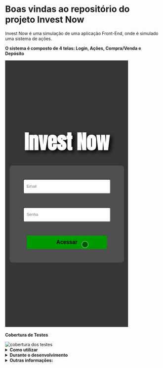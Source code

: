 # Boas vindas ao repositório do projeto Invest Now

Invest Now é uma simulação de uma aplicação Front-End, onde é simulado uma sistema de ações.

<strong>O sistema é composto de 4 telas: Login, Ações, Compra/Venda e Depósito</strong>

![](./public/images/invest-now.gif)


<strong>Cobertura de Testes</strong>

<image src='./public/images/Screenshot from 2022-07-24 15-26-45.png' alt='cobertura dos testes'/>

<details>
  <summary><strong>Como utilizar</strong></summary><br />

  Para utilizar nossa aplicação é bem simples, basta acessar pelo celular o link: https://case-invest-now.herokuapp.com/ <br/>

  Para utilizar pelo computador, deverá se atentar em alguns pontos, nossa aplicação foi feita para dispositivies móveis e por esse motivo, inicialmete a tela irá ficar feia e distorcida, para conseguir acessar pelo computador é necessário abra o inspecionar clicando com o botão direito do mouse e selecione a opção " inspecionar " ou então pode apertar o botão f12 do seu teclado. <br/>

  Agora com o inspecionar aberto, no cantinho superior esquerdo, tem um ícone de dispositivos móveis, clique nesse ícone. Caso a aplicação não tenha ficado parecido com as imagens exibidas acima, o inspecionar abre uma barra escrito " Dimensions: ", nesse campo você pode escolher qual o tipo de equipamento será exibido, então para um bom funcionamento recomendo que selecione " Iphone XR ". Agora deve estar tudo certo! <br/>

  <strong>Página de Login:</strong> <br/>
  Na tela de Login, é necessário inserir um email no formato ' alguem@email.com'. <br/>
  Na tela de Login, é necessário inserir uma senha de pelo menos 8 caracteres. <br/>
    **Em caso de informações inválidas iŕa disparar um aviso. <br/>
  Após a inserção dos dados válidos, so acessar a aplicação utilizando o botão "Acessar" logo abaixo.<br/>

  <strong>Ações:</strong> <br/>
  Na tela de Acões é exibida toda a lista de ações que estão disponiveis, e caso já tenha alguma ação na sua carteira, será listado também nessa tela. <br/>

  Nessa tela, temos o botao em azul "C" (compra), ao clicar nesse botão você será redirecionado para a página de compra e venda, onde você pode selecionar a opção "Comprar" ou "Vender", logo abaixo você tem um campo que pode inserir o valor númerico de sua escolha. <br/>

  Para Finalizar a compra/venda é necessário clicar no botão "Confirmar", após você ainda continuará nessa página e pode clicar no botão "Voltar", para voltar a página de Ações. Agora repare que acima tem sua lista de ações compradas. <br/>

  <strong>Compra/Venda:</strong> <br/>
  Nessa tela você pode selecionar a opção "Comprar" ou "Vender", logo abaixo você tem um campo que pode inserir o valor númerico de sua escolha.<br/>

  Para concluir a compra/venda, é necessário clicar no botão "Confirmar", mas se atente que ainda vai ficar nessa tela, para voltar para a tela de Ações é necessário clicar no botão "Voltar".<br/>

  <strong>Depósito:</strong> <br/>
  Nessa tela você pode inserir um valor a sua conta, para isso você tem um campo onde pode inserior o valor desejado, após ter inserido o valor, é necessário que clique no botao "Confirmar", para enfim, confirmar seu depósito. Note que nesse momento ainda não temos a opção de Saque ( Retirada ). <br/>
</details>


<details>
  <summary><strong>Durante o desenvolvimento</strong></summary><br />

  A principal fase do meu desenvolvimento começou ao receber o case, ao receber o case eu tirei um tempo de qualidade para analisar o que era pedido, ao analisar e entender o que estava sendo pedido, eu pude separar em requisitos e também analisar quais ferramentas eu usaria para desenvolver aquela proposta.  <br/>

  Antes de começar o desenvolvimento eu criei minha estrutura de pastas para trabalhar, components ( aqui fica todos os componentes que fora usados nas páginas ), context ( aqui fica a criação e o provider da minha aplicação ), Style-Components ( aqui fica os elementos estilizados ) e também a pasta utils ( onde ficaria lógicas extras, que no caso usei para armazenar a lógica de validação do email ao fazer o Login ). <br/>

  Durante a análise do case, eu pude separar os elementos das páginas em requisitos, também comecei a pensar em quais ferramentas eu gostaria de trabalhar.  <br/>

  Como ferramentas eu escolhi as técnologias, React, ContextAPI, React Hooks, RTL para testes unitários, Styled Components para estilização e Heroku para Deploy.  <br/>

  Apesar de nunca ter utilizado o Styled Components antes ( e nem sabia o que era ), depois de algumas horas assistindo alguns videos sobre, eu consegui trabalhar de uma forma muito tranquila e gostei muito dessa técnologia para desenolvimento de estilização. <br/>

  A fase de análise do case e das telas propostas foi essencial e me direcionou pois antes mesmo de começar eu já sabia por exemplo que a página de Ações iria ter dois componentes, um para ações do usuário e outro para ações dispóniveis.  <br/>

  <strong>Dificuldades durante o desenvolvimento:</strong> <br/>
  Nesse Case tive algumas dificuldades, a primeira delas foi a organização de tempo, logo no inicio do case tivemos um trabalho na Trybe, então eu tive que organizar o meu tempo para dá conta dos dois, inicialmente eu pensei em dividir o dia metade para Trybe e metade para me dedicar ao Case. Mas logo que saiu o Readme do projeto proposto pela Trybe, também tirei um tempo de qualidade para eu analisar, após analisar eu vi que seria capaz de cumprir todos os requisitos obrigatórios no mesmo dia. Então na segunda feira eu tirei o dia inteiro para me dedicar inteiramente a esse projeto com a meta de finalizar. Graças a Deus tudo deu certo e eu consegui finalizar  o projeto na segunda-feira.<br/>

  Na terça-feira que eu tinha me programado para me dedicar inteiramente ao Case, infelizmente tive problemas de rede. Fiquei sem internet até quarta-feira pela manhã.<br/>

  Na quarta-feira quando a internet voltou eu pude então continuar meu desenvolvimento do case, meu desenvolvimento foi por etapas, primeiro eu fiz as telas, depois os testes, depois estilização. <br/>

  Durante a construção das telas eu pude logo no começo sentir dificuldades pelo fato de que as tecnologias que eu usaria para desenvolver esse Case, já fazia um tempo que eu tinha estudado, ai então pausei o desenvolvimento do case e organizei uma pequena listinha de revisão. Revi os conteus de React, ContextAPI, React Hooks e RTL para testes unitários.<br/>

  Tive algumas dificuldades com o código em alguns momentos, um deles foi quando precisava pegar a ação para mandar para a tela de compra/venda. Nesse momento fiquei travado tentando de várias formas pegar os dados da Ação. Mas logo que deixei essa parte para depois e fui me concentrar em outra tela, tive uma ideia que me ajudou nesse desafio, consegui acessar o título da ação pelo atributo name do meu botão. <br/>

  Outro grande desafio foi salvar as ações compradas, fiquei horas e horas nessa parte. Até que tive a ideia de salvar em uma lista utilizando o método push.<br/>

  Agora estava conseguindo salvar e listar na tela todas as ações compradas, mas tive outro grande problema que esse não consegui resolver e estou me sentindo super frustado de ter que entregar o desafio com essa pendência, ao comprar o mesmo ativo ele fica duplicado na lista de meus Ativos, infelizmente não consegui resolver essa pendência. <br/>

  Também não consegui fazer funcionar corretamente a opção de venda, pelo fato de que não estava conseguindo acessar o elemento corrento na lista de ações.<br/>

  Tive dificuldades com testes, mas depois de um pouco de estudo e revisão os testes fluiram. Consegui fazer todo o teste das 4 páginas pegando no minimo 80% de cobertura.<br/>
</details>

<details>
  <summary><strong>Outras informações:</strong></summary><br />

  Este case me serviu de grande aprendizado e o maior deles não foi sobre códigos, foi como a gente se comporta em meios a desafios, pois estava enfrentando meu primeiro case real de processo seletivo e ser um candidato concorrendo a vaga com pessoas super capacitadas, durante essa ultima semana foi uma batalha emocional imensa, mas serviu para eu mostrar para mim mesmo que consigo controlar e aprender com minhas emoções, apesar de ter enfrentado alguns desafios de código que não consegui resolver e estar entregando o case com alguns detalhes que eu queria muito ter conseguido fazer. <br/>

</details>